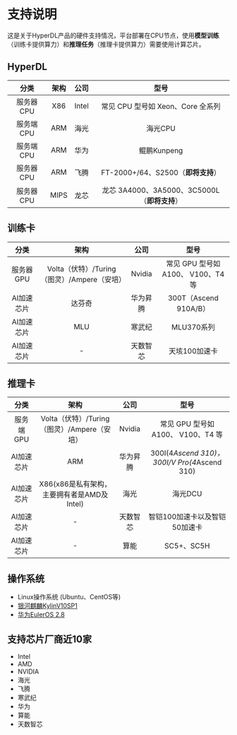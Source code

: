 # 支持说明
这是关于HyperDL产品的硬件支持情况，平台部署在CPU节点，使用**模型训练**（训练卡提供算力）和**推理任务**（推理卡提供算力）需要使用计算芯片。

##  HyperDL

|    分类    | 架构 | 公司  |                     型号                     |
| :--------: | :--: | :---: | :------------------------------------------: |
| 服务器CPU  | X86  | Intel |      常见 CPU 型号如 Xeon、Core 全系列       |
| 服务端 CPU | ARM  | 海光  |                   海光CPU                    |
| 服务端 CPU | ARM  | 华为  |                 鲲鹏Kunpeng                  |
| 服务器CPU  | ARM  | 飞腾  |      FT-2000+/64、S2500（**即将支持**）      |
| 服务器CPU  | MIPS | 龙芯  | 龙芯 3A4000、3A5000、3C5000L（**即将支持**） |

##  训练卡

|    分类    |                    架构                     |   公司   |               型号                |
| :--------: | :-----------------------------------------: | :------: | :-------------------------------: |
| 服务器GPU  | Volta（伏特）/Turing（图灵）/Ampere（安培） |  Nvidia  | 常见 GPU 型号如A100、 V100、T4 等 |
| AI加速芯片 |                   达芬奇                    | 华为昇腾 |       300T（Ascend 910A/B）       |
| AI加速芯片 |                     MLU                     |  寒武纪  |            MLU370系列             |
| AI加速芯片 |                      -                      | 天数智芯 |           天垓100加速卡           |

## 推理卡

|    分类    |                    架构                     |   公司   |                     型号                     |
| :--------: | :-----------------------------------------: | :------: | :------------------------------------------: |
| 服务端 GPU | Volta（伏特）/Turing（图灵）/Ampere（安培） |  Nvidia  |      常见 GPU 型号如A100、 V100、T4 等       |
| AI加速芯片 |                     ARM                     | 华为昇腾 | 300I(4*Ascend 310)，300I/V Pro(4*Ascend 310) |
| AI加速芯片 | X86(x86是私有架构，主要拥有者是AMD及Intel)  |   海光   |                   海光DCU                    |
| AI加速芯片 |                      -                      | 天数智芯 |        智铠100加速卡以及智铠50加速卡         |
| AI加速芯片 |                      -                      |   算能   |                  SC5+、SC5H                  |

## 操作系统

-  Linux操作系统 (Ubuntu、CentOS等)
- [银河麒麟KylinV10SP1](https://www.kylinos.cn/scheme/server.html)
- [华为EulerOS 2.8](https://www.huaweicloud.com/product/hce.html)

## 支持芯片厂商近10家

- Intel
- AMD
- NVIDIA
- 海光
- 飞腾
- 寒武纪
- 华为
- 算能
- 天数智芯





